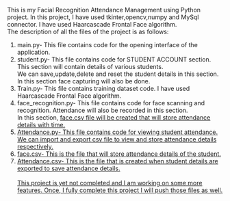 This is my Facial Recognition Attendance Management using Python project. In this project, I have used tkinter,opencv,numpy and MySql connector. I have used Haarcascade Frontal Face algorithm.<br>
The description of all the files of the project is as follows:<br>
1. main.py- This file contains code for the opening interface of the application.<br>
2. student.py- This file contains code for STUDENT ACCOUNT section. This section will contain details of various students. <br>We can save,update,delete and reset the student details in this section. In this section face capturing will also be done.<br>
3. Train.py- This file contains training dataset code. I have used Haarcascade Frontal Face algorithm.<br>
4. face_recognition.py- This file contains code for face scanning and recognition. Attendance will also be recorded in this section.<br> In this section, <u>face.csv<u> file will be created that will store attendance details with time.<br>
5. Attendance.py- This file contains code for viewing student attendance. We can import and export csv file to view and store attendance details respectively.<br>
6. face.csv- This is the file that will store attendance details of the student.<br>
7. Attendance.csv- This is the file that is created when student details are exported to save attendance details.<br><br>
This project is yet not completed and I am working on some more features. Once, I fully complete this project I will push those files as well.
